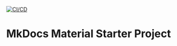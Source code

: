 [![CI/CD](https://github.com/djaas-studio/mkdocs-material-base/actions/workflows/ci.yaml/badge.svg)](https://github.com/djaas-studio/mkdocs-material-base/actions/workflows/ci.yaml)

# MkDocs Material Starter Project
